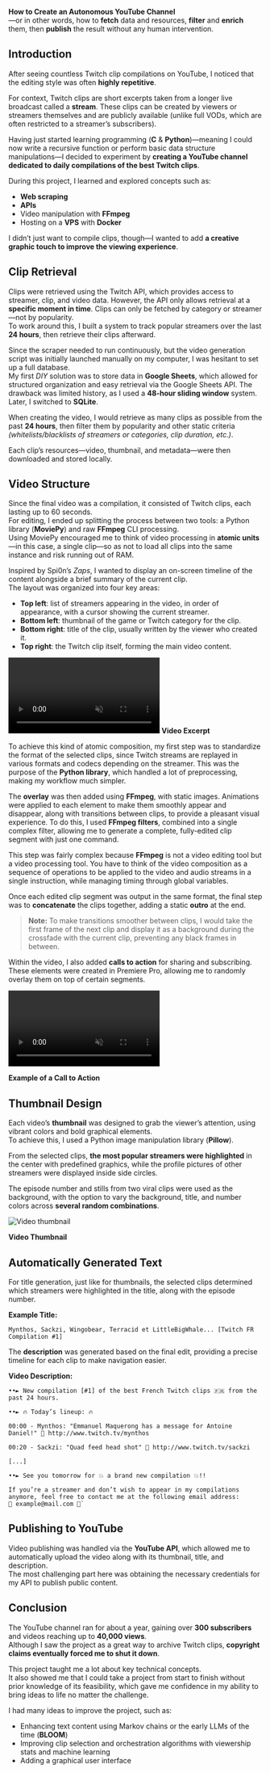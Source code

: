 
**How to Create an Autonomous YouTube Channel**  
—or in other words, how to **fetch** data and resources, **filter** and **enrich** them, then **publish** the result without any human intervention.

## Introduction

After seeing countless Twitch clip compilations on YouTube, I noticed that the editing style was often **highly repetitive**.

For context, Twitch clips are short excerpts taken from a longer live broadcast called a **stream**. These clips can be created by viewers or streamers themselves and are publicly available (unlike full VODs, which are often restricted to a streamer’s subscribers).

Having just started learning programming (**C** & **Python**)—meaning I could now write a recursive function or perform basic data structure manipulations—I decided to experiment by **creating a YouTube channel dedicated to daily compilations of the best Twitch clips**.

During this project, I learned and explored concepts such as:
- **Web scraping**
- **APIs**
- Video manipulation with **FFmpeg**
- Hosting on a **VPS** with **Docker**
    
I didn’t just want to compile clips, though—I wanted to add **a creative graphic touch to improve the viewing experience**.

## Clip Retrieval

Clips were retrieved using the Twitch API, which provides access to streamer, clip, and video data. However, the API only allows retrieval at a **specific moment in time**. Clips can only be fetched by category or streamer—not by popularity.  
To work around this, I built a system to track popular streamers over the last **24 hours**, then retrieve their clips afterward.

Since the scraper needed to run continuously, but the video generation script was initially launched manually on my computer, I was hesitant to set up a full database.  
My first _DIY_ solution was to store data in **Google Sheets**, which allowed for structured organization and easy retrieval via the Google Sheets API. The drawback was limited history, as I used a **48-hour sliding window** system. Later, I switched to **SQLite**.

When creating the video, I would retrieve as many clips as possible from the past **24 hours**, then filter them by popularity and other static criteria _(whitelists/blacklists of streamers or categories, clip duration, etc.)_.

Each clip’s resources—video, thumbnail, and metadata—were then downloaded and stored locally.

## Video Structure

Since the final video was a compilation, it consisted of Twitch clips, each lasting up to 60 seconds.  
For editing, I ended up splitting the process between two tools: a Python library (**MoviePy**) and raw **FFmpeg** CLI processing.  
Using MoviePy encouraged me to think of video processing in **atomic units**—in this case, a single clip—so as not to load all clips into the same instance and risk running out of RAM.

Inspired by Spi0n’s _Zaps_, I wanted to display an on-screen timeline of the content alongside a brief summary of the current clip.  
The layout was organized into four key areas:
- **Top left**: list of streamers appearing in the video, in order of appearance, with a cursor showing the current streamer.    
- **Bottom left**: thumbnail of the game or Twitch category for the clip.
- **Bottom right**: title of the clip, usually written by the viewer who created it.
- **Top right**: the Twitch clip itself, forming the main video content.
    

<video class="px-8" muted autoplay loop> <source src="/assets/auto_youtube_channel/video.mp4" type="video/mp4"> </video>
**Video Excerpt**

To achieve this kind of atomic composition, my first step was to standardize the format of the selected clips, since Twitch streams are replayed in various formats and codecs depending on the streamer. This was the purpose of the **Python library**, which handled a lot of preprocessing, making my workflow much simpler.

The **overlay** was then added using **FFmpeg**, with static images. Animations were applied to each element to make them smoothly appear and disappear, along with transitions between clips, to provide a pleasant visual experience. To do this, I used **FFmpeg filters**, combined into a single complex filter, allowing me to generate a complete, fully-edited clip segment with just one command.

This step was fairly complex because **FFmpeg** is not a video editing tool but a video processing tool. You have to think of the video composition as a sequence of operations to be applied to the video and audio streams in a single instruction, while managing timing through global variables.

Once each edited clip segment was output in the same format, the final step was to **concatenate** the clips together, adding a static **outro** at the end.

> **Note:** To make transitions smoother between clips, I would take the first frame of the next clip and display it as a background during the crossfade with the current clip, preventing any black frames in between.

Within the video, I also added **calls to action** for sharing and subscribing. These elements were created in Premiere Pro, allowing me to randomly overlay them on top of certain segments.

<video class="px-8" muted autoplay loop> <source src="/assets/auto_youtube_channel/call_to_action.mp4" type="video/mp4"> </video>

**Example of a Call to Action**

## Thumbnail Design

Each video’s **thumbnail** was designed to grab the viewer’s attention, using vibrant colors and bold graphical elements.  
To achieve this, I used a Python image manipulation library (**Pillow**).

From the selected clips, **the most popular streamers were highlighted** in the center with predefined graphics, while the profile pictures of other streamers were displayed inside side circles.

The episode number and stills from two viral clips were used as the background, with the option to vary the background, title, and number colors across **several random combinations**.

![Video thumbnail](/assets/auto_youtube_channel/thumbnail.jpg)

**Video Thumbnail**

## Automatically Generated Text

For title generation, just like for thumbnails, the selected clips determined which streamers were highlighted in the title, along with the episode number.

**Example Title:**

```
Mynthos, Sackzi, Wingobear, Terracid et LittleBigWhale... [Twitch FR Compilation #1]
```

The **description** was generated based on the final edit, providing a precise timeline for each clip to make navigation easier.

**Video Description:**

```
••► New compilation [#1] of the best French Twitch clips 🇫🇷 from the past 24 hours. 

••► 🔥 Today’s lineup: 🔥 

00:00 - Mynthos: "Emmanuel Maquerong has a message for Antoine Daniel!" 🔗 http://www.twitch.tv/mynthos 

00:20 - Sackzi: "Quad feed head shot" 🔗 http://www.twitch.tv/sackzi

[...]

••► See you tomorrow for 💥 a brand new compilation 💥!!

If you’re a streamer and don’t wish to appear in my compilations anymore, feel free to contact me at the following email address:
📧 example@mail.com 📧` 
```

## Publishing to YouTube

Video publishing was handled via the **YouTube API**, which allowed me to automatically upload the video along with its thumbnail, title, and description.  
The most challenging part here was obtaining the necessary credentials for my API to publish public content.

## Conclusion

The YouTube channel ran for about a year, gaining over **300 subscribers** and videos reaching up to **40,000 views**.  
Although I saw the project as a great way to archive Twitch clips, **copyright claims eventually forced me to shut it down**.

This project taught me a lot about key technical concepts.  
It also showed me that I could take a project from start to finish without prior knowledge of its feasibility, which gave me confidence in my ability to bring ideas to life no matter the challenge.

I had many ideas to improve the project, such as:
- Enhancing text content using Markov chains or the early LLMs of the time (**BLOOM**)
- Improving clip selection and orchestration algorithms with viewership stats and machine learning
- Adding a graphical user interface